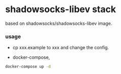 shadowsocks-libev stack
=====
based on shadowsocks/shadowsocks-libev image.

### usage
* cp xxx.example to xxx and change the config.

* docker-compose,

```bash
docker-compose up -d
```
